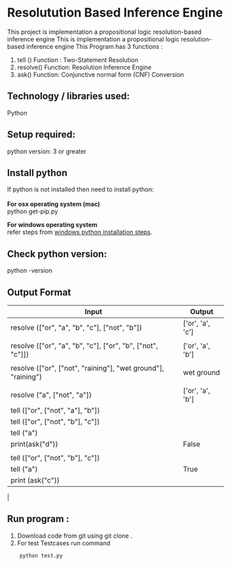 # Resolutution Based Inference Engine
This project  is implementation a propositional logic resolution-based inference engine
This is implementation a propositional logic resolution-based inference engine
This Program has 3 functions : 

1. tell () Function : Two-Statement Resolution
2. resolve() Function: Resolution Inference Engine
3. ask() Function:  Conjunctive normal form (CNF) Conversion

## Technology / libraries used: <br />
Python

## Setup required:<br />
python version: 3 or greater<br />

## Install python <br />
If python is not installed then need to install python:<br />
<br />
**For  osx operating system (mac)**<br />
	python get-pip.py 

**For windows operating system**<br />
	refer steps from [windows python installation steps](https://docs.python.org/3/using/windows.html).
	

## Check python version:
python -version

## Output Format 

| Input  					 		| Output 		|
| --------------------------------------------------------------| --------------------- |
| resolve (["or", "a", "b", "c"], ["not", "b"])  		| ['or', 'a', 'c'] 	|
| 								|			|
|resolve (["or", "a", "b", "c"], ["or", "b", ["not", "c"]])   	| ['or', 'a', 'b']  	|
|								|			|
| resolve (["or", ["not", "raining"], "wet ground"], "raining") | wet ground 	     	|
|								|			|
| resolve ("a", ["not", "a"])					| ['or', 'a', 'b']  	|
| tell (["or", ["not", "a"], "b"])				|			|
| tell (["or", ["not", "b"], "c"])				|			|
| tell ("a")							|			|
| print(ask("d")) 			    		        |  False		|
|								|			|				|tell (["or", ["not", "a"], "b"])				|			|				
|tell (["or", ["not", "b"], "c"])				|			|
|tell ("a")							|  True			|
|print (ask("c"))  						|			|
|



## Run program : <br />
1. Download code from git  using  git clone .
2. For test Testcases run command
```
	python test.py
```	

